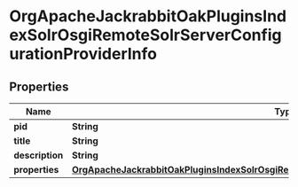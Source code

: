 

# OrgApacheJackrabbitOakPluginsIndexSolrOsgiRemoteSolrServerConfigurationProviderInfo

## Properties

Name | Type | Description | Notes
------------ | ------------- | ------------- | -------------
**pid** | **String** |  |  [optional]
**title** | **String** |  |  [optional]
**description** | **String** |  |  [optional]
**properties** | [**OrgApacheJackrabbitOakPluginsIndexSolrOsgiRemoteSolrServerConfigurationProviderProperties**](OrgApacheJackrabbitOakPluginsIndexSolrOsgiRemoteSolrServerConfigurationProviderProperties.md) |  |  [optional]



